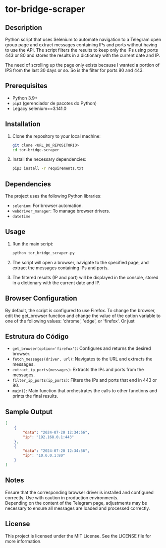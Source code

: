 # tor-bridge-scraper
## Description

Python script that uses Selenium to automate navigation to a Telegram open group page and extract messages containing IPs and ports without having to use the API. The script filters the results to keep only the IPs using ports 443 or 80 and stores the results in a dictionary with the current date and IP. 

The need of scrolling up the page only exists because I wanted a portion of IPS from the last 30 days or so. So is the filter for ports 80 and 443.

## Prerequisites

- Python 3.9+
- `pip3` (gerenciador de pacotes do Python)
- Legacy selenium==3.141.0 

## Installation

1. Clone the repository to your local machine:

    ```bash
    git clone <URL_DO_REPOSITORIO>
    cd tor-bridge-scraper
    ```

2. Install the necessary dependencies:

    ```bash
    pip3 install -r requirements.txt
    ```

## Dependencies

The project uses the following Python libraries:

- `selenium`: For browser automation.
- `webdriver_manager`: To manage browser drivers.
- `datetime`

## Usage

1. Run the main script:

    ```bash
    python tor_bridge_scraper.py
    ```

2. The script will open a browser, navigate to the specified page, and extract the messages containing IPs and ports.

3. The filtered results (IP and port) will be displayed in the console, stored in a dictionary with the current date and IP.

## Browser Configuration

By default, the script is configured to use Firefox. To change the browser, edit the get_browser function and change the value of the option variable to one of the following values: 'chrome', 'edge', or 'firefox'. Or just 

## Estrutura do Código

- `get_browser(option='firefox')`: Configures and returns the desired browser.
- `fetch_messages(driver, url)`: Navigates to the URL and extracts the messages.
- `extract_ip_ports(messages)`: Extracts the IPs and ports from the messages.
- `filter_ip_ports(ip_ports)`: Filters the IPs and ports that end in 443 or 80.
- `main()`: Main function that orchestrates the calls to other functions and prints the final results.

## Sample Output

```json
[
    {
        "data": "2024-07-20 12:34:56",
        "ip": "192.168.0.1:443"
    },
    {
        "data": "2024-07-20 12:34:56",
        "ip": "10.0.0.1:80"
    }
]
```

## Notes

Ensure that the corresponding browser driver is installed and configured correctly. Use with caution in production environments.  
Depending on the content of the Telegram page, adjustments may be necessary to ensure all messages are loaded and processed correctly.

## License

This project is licensed under the MIT License. See the LICENSE file for more information.
